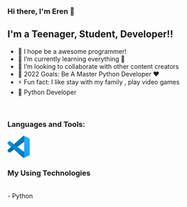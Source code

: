 ### Hi there, I'm Eren  👋


## I'm a Teenager, Student, Developer!!

- 🔭 I hope be a awesome programmer!
- 🌱 I’m currently learning everything 🤣
- 👯 I’m looking to collaborate with other content creators
- 🥅 2022 Goals: Be A Master Python Developer ❤️
- ⚡ Fun fact: I like stay with my family , play video games
- 🐍 Python Developer




<br />

### Languages and Tools:

<img title="Visual Studio Code" align="left" alt="Visual Studio Code" width="50px" src="https://raw.githubusercontent.com/github/explore/80688e429a7d4ef2fca1e82350fe8e3517d3494d/topics/visual-studio-code/visual-studio-code.png" />

<br><br><br>

### My Using Technologies

<br>
- Python






